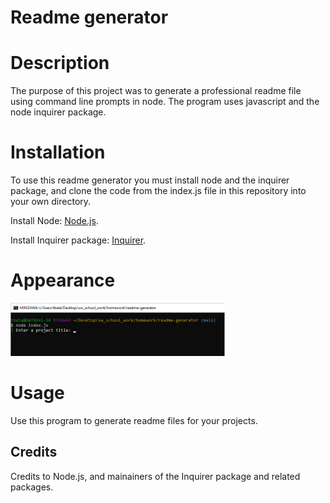 # Readme generator

# Description

The purpose of this project was to generate a professional readme file using command line prompts in node. The program uses javascript and the node inquirer package. 

# Installation

To use this readme generator you must install node and the inquirer package, and clone the code from the index.js file in this repository into your own directory. 

Install Node: [Node.js](https://nodejs.org/en/download/). 

Install Inquirer package: [Inquirer](https://www.npmjs.com/package/inquirer).

# Appearance

![Command Line Screen](./assets/images/generatereadme.png)

# Usage

Use this program to generate readme files for your projects.

## Credits

Credits to Node.js, and mainainers of the Inquirer package and related packages. 

